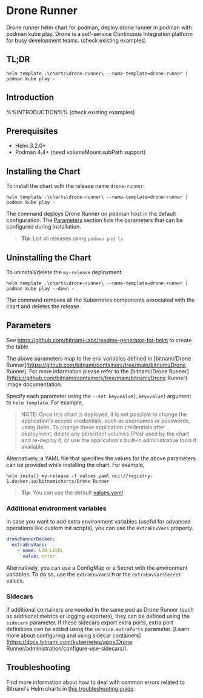 <!--- app-name: Drone Runner -->

# Drone Runner

Drone runner helm chart for podman, deploy drone runner in podman with podman kube play. 
Drone is a self-service Continuous Integration platform for busy development teams. (check existing examples)

## TL;DR

```console
helm template .\charts\drone-runner\ --name-template=drone-runner | podman kube play -
```

## Introduction

%%INTRODUCTION%% (check existing examples)

## Prerequisites

- Helm 3.2.0+
- Podman 4.4+ (need volumeMount.subPath support)

## Installing the Chart

To install the chart with the release name `drone-runner`:

```console
helm template .\charts\drone-runner\ --name-template=drone-runner | podman kube play -
```

The command deploys Drone Runner on podman host in the default configuration. The [Parameters](#parameters) section lists the parameters that can be configured during installation.

> **Tip**: List all releases using `podman pod ls`

## Uninstalling the Chart

To uninstall/delete the `my-release` deployment:

```console
helm template .\charts\drone-runner\ --name-template=drone-runner | podman kube play --down -
```

The command removes all the Kubernetes components associated with the chart and deletes the release.

## Parameters

See <https://github.com/bitnami-labs/readme-generator-for-helm> to create the table

The above parameters map to the env variables defined in [bitnami/Drone Runner](https://github.com/bitnami/containers/tree/main/bitnami/Drone Runner). For more information please refer to the [bitnami/Drone Runner](https://github.com/bitnami/containers/tree/main/bitnami/Drone Runner) image documentation.

Specify each parameter using the `--set key=value[,key=value]` argument to `helm template`. For example,

> NOTE: Once this chart is deployed, it is not possible to change the application's access credentials, such as usernames or passwords, using Helm. To change these application credentials after deployment, delete any persistent volumes (PVs) used by the chart and re-deploy it, or use the application's built-in administrative tools if available.

Alternatively, a YAML file that specifies the values for the above parameters can be provided while installing the chart. For example,

```console
helm install my-release -f values.yaml oci://registry-1.docker.io/bitnamicharts/Drone Runner
```

> **Tip**: You can use the default [values.yaml](values.yaml)

### Additional environment variables

In case you want to add extra environment variables (useful for advanced operations like custom init scripts), you can use the `extraEnvVars` property.

```yaml
droneRunnerDocker:
  extraEnvVars:
    - name: LOG_LEVEL
      value: error
```

Alternatively, you can use a ConfigMap or a Secret with the environment variables. To do so, use the `extraEnvVarsCM` or the `extraEnvVarsSecret` values.

### Sidecars

If additional containers are needed in the same pod as Drone Runner (such as additional metrics or logging exporters), they can be defined using the `sidecars` parameter. If these sidecars export extra ports, extra port definitions can be added using the `service.extraPorts` parameter. [Learn more about configuring and using sidecar containers](https://docs.bitnami.com/kubernetes/apps/Drone Runner/administration/configure-use-sidecars/).

## Troubleshooting

Find more information about how to deal with common errors related to Bitnami's Helm charts in [this troubleshooting guide](https://docs.bitnami.com/general/how-to/troubleshoot-helm-chart-issues).
